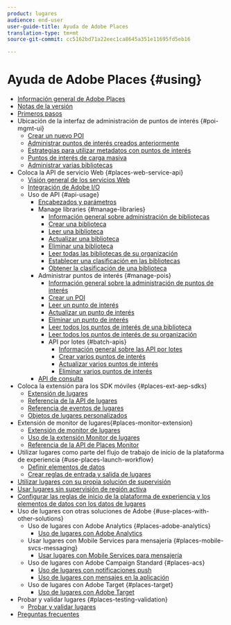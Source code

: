 ```yaml
---
product: lugares
audience: end-user
user-guide-title: Ayuda de Adobe Places
translation-type: tm+mt
source-git-commit: cc5162bd71a22eec1ca8645a351e11695fd5eb16

---
```



# Ayuda de Adobe Places {#using}

+ [Información general de Adobe Places](home.md)
+ [Notas de la versión](release-notes.md)
+ [Primeros pasos](getting-started.md)
+ Ubicación de la interfaz de administración de puntos de interés {#poi-mgmt-ui}
   + [Crear un nuevo POI](poi-mgmt-ui/create-a-poi-ui.md)
   + [Administrar puntos de interés creados anteriormente](poi-mgmt-ui/managing-pois-in-the-places-ui.md)
   + [Estrategias para utilizar metadatos con puntos de interés](poi-mgmt-ui/metadata-with-pois.md)
   + [Puntos de interés de carga masiva](poi-mgmt-ui/bulk-upload-pois.md)
   + [Administrar varias bibliotecas](poi-mgmt-ui/manage-libraries-in-the-places-ui.md)
+ Coloca la API de servicio Web {#places-web-service-api}
   + [Visión general de los servicios Web](places-web-service-api/places-web-services.md)
   + [Integración de Adobe I/O](places-web-service-api/adobe-i-o-integration.md)
   + Uso de API {#api-usage}
      + [Encabezados y parámetros](places-web-service-api/api-usage/headers-and-parameters.md)
      + Manage libraries {#manage-libraries}
         + [Información general sobre administración de bibliotecas](places-web-service-api/api-usage/manage-libraries/manage-libraries.md)
         + [Crear una biblioteca](places-web-service-api/api-usage/manage-libraries/create-a-library.md)
         + [Leer una biblioteca](places-web-service-api/api-usage/manage-libraries/read-a-library.md)
         + [Actualizar una biblioteca](places-web-service-api/api-usage/manage-libraries/update-a-library.md)
         + [Eliminar una biblioteca](places-web-service-api/api-usage/manage-libraries/delete-a-library.md)
         + [Leer todas las bibliotecas de su organización](places-web-service-api/api-usage/manage-libraries/read-all-libraries-in-your-organization.md)
         + [Establecer una clasificación en las bibliotecas](places-web-service-api/api-usage/manage-libraries/set-a-ran-on-your-libraries.md)
         + [Obtener la clasificación de una biblioteca](places-web-service-api/api-usage/manage-libraries/get-a-librarys-rank.md)
      + Administrar puntos de interés {#manage-pois}
         + [Información general sobre la administración de puntos de interés](places-web-service-api/api-usage/manage-pois/manage-pois.md)
         + [Crear un POI](places-web-service-api/api-usage/manage-pois/create-a-poi.md)
         + [Leer un punto de interés](places-web-service-api/api-usage/manage-pois/read-a-poi.md)
         + [Actualizar un punto de interés](places-web-service-api/api-usage/manage-pois/update-a-poi.md)
         + [Eliminar un punto de interés](places-web-service-api/api-usage/manage-pois/delete-a-poi.md)
         + [Leer todos los puntos de interés de una biblioteca](places-web-service-api/api-usage/manage-pois/read-all-pois-in-a-library.md)
         + [Leer todos los puntos de interés de su organización](places-web-service-api/api-usage/manage-pois/read-all-pois-in-your-organization.md)
         + API por lotes {#batch-apis}
            + [Información general sobre las API por lotes](places-web-service-api/api-usage/manage-pois/batch-apis/batch-apis.md)
            + [Crear varios puntos de interés](places-web-service-api/api-usage/manage-pois/batch-apis/create-multiple-pois.md)
            + [Actualizar varios puntos de interés](places-web-service-api/api-usage/manage-pois/batch-apis/update-multiple-pois.md)
            + [Eliminar varios puntos de interés](places-web-service-api/api-usage/manage-pois/batch-apis/delete-multiple-pois.md)
      + [API de consulta](places-web-service-api/api-usage/query-apis.md)
+ Coloca la extensión para los SDK móviles {#places-ext-aep-sdks}
   + [Extensión de lugares](places-ext-aep-sdks/places-extension/places-extension.md)
   + [Referencia de la API de lugares](places-ext-aep-sdks/places-extension/places-api-reference.md)
   + [Referencia de eventos de lugares](places-ext-aep-sdks/places-extension/places-event-ref.md)
   + [Objetos de lugares personalizados](places-ext-aep-sdks/places-extension/cust-places-objects.md)
+ Extensión de monitor de lugares{#places-monitor-extension}
   + [Extensión de monitor de lugares](places-ext-aep-sdks/places-monitor-extension/places-monitor-extension.md)
   + [Uso de la extensión Monitor de lugares](places-ext-aep-sdks/places-monitor-extension/using-places-monitor-extension.md)
   + [Referencia de la API de Places Monitor](places-ext-aep-sdks/places-monitor-extension/places-monitor-api-reference.md)
+ Utilizar lugares como parte del flujo de trabajo de inicio de la plataforma de experiencia {#use-places-launch-workflow}
   + [Definir elementos de datos](use-places-launch-workflow/define-data-elements.md)
   + [Crear reglas de entrada y salida de lugares](use-places-launch-workflow/create-rule-places-property.md)
+ [Utilizar lugares con su propia solución de supervisión](using-your-own-monitor.md)
+ [Usar lugares sin supervisión de región activa](use-places-without-active-monitoring.md)
+ [Configurar las reglas de inicio de la plataforma de experiencia y los elementos de datos con los datos de lugares](rules-data-elements-places-data.md)
+ Uso de lugares con otras soluciones de Adobe {#use-places-with-other-solutions}
   + Uso de lugares con Adobe Analytics {#places-adobe-analytics}
      + [Uso de lugares con Adobe Analytics](use-places-with-other-solutions/places-adobe-analytics/use-places-adobe-analytics.md)
   + Usar lugares con Mobile Services para mensajería {#places-mobile-svcs-messaging}
      + [Usar lugares con Mobile Services para mensajería](use-places-with-other-solutions/places-mobile-svcs-for-messaging/use-places-mobie-svcs-messaging.md)
   + Uso de lugares con Adobe Campaign Standard {#places-acs}
      + [Uso de lugares con notificaciones push](use-places-with-other-solutions/places-acs/places-acs-push-notifications.md)
      + [Uso de lugares con mensajes en la aplicación](use-places-with-other-solutions/places-acs/places-acs-in-app-messages.md)
   + Uso de lugares con Adobe Target {#places-target}
      + [Uso de lugares con Adobe Target](use-places-with-other-solutions/places-target/places-target.md)
+ Probar y validar lugares {#places-testing-validation}
   + [Probar y validar lugares](places-testing-validation/test-validate-places.md)
+ [Preguntas frecuentes](places-faqs.md)